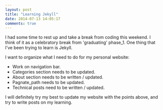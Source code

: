 ```yaml
---
layout: post
title: "Learning Jekyll"
date: 2014-07-13 14:05:17
comments: true
---
```


I had some time to rest up and take a break from coding this weekend. I think of it as a celebratory break from 'graduating' phase_1. One thing that I've been trying to learn is Jekyll.

I want to organize what I need to do for my personal website:

  * Work on navigation bar.
  * Categories section needs to be updated.
  * About section needs to be written / updated.
  * Pagnate_path needs to be updated.
  * Technical posts need to be written / updated.

I will definitely try my best to update my website with the points above, and try to write posts on my learning.
